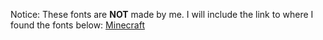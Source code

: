 Notice:
  These fonts are **NOT** made by me. I will include the link to where I found the fonts below:
  [Minecraft](https://www.fontspace.com/minecraft-font-f28180)
